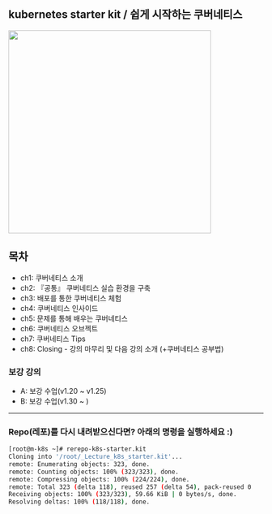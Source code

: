 ## kubernetes starter kit / 쉽게 시작하는 쿠버네티스

<a href="https://www.inflearn.com/course/쿠버네티스-쉽게시작?inst=cf657a9d">
<img src="https://cdn.inflearn.com/public/courses/326651/cover/c2b1b817-0303-49b3-b413-4d1a87334c99/326651-eng-2.png" width="400">
</a>

## 목차 
- ch1: 쿠버네티스 소개 
- ch2: 『공통』 쿠버네티스 실습 환경을 구축
- ch3: 배포를 통한 쿠버네티스 체험 
- ch4: 쿠버네티스 인사이드 
- ch5: 문제를 통해 배우는 쿠버네티스 
- ch6: 쿠버네티스 오브젝트 
- ch7: 쿠버네티스 Tips
- ch8: Closing - 강의 마무리 및 다음 강의 소개 (+쿠버네티스 공부법)

### 보강 강의 
- A: 보강 수업(v1.20 ~ v1.25)
- B: 보강 수업(v1.30 ~ )

***
### Repo(레포)를 다시 내려받으신다면? 아래의 명령을 실행하세요 :) 
```bash 
[root@m-k8s ~]# rerepo-k8s-starter.kit
Cloning into '/root/_Lecture_k8s_starter.kit'...
remote: Enumerating objects: 323, done.
remote: Counting objects: 100% (323/323), done.
remote: Compressing objects: 100% (224/224), done.
remote: Total 323 (delta 118), reused 257 (delta 54), pack-reused 0
Receiving objects: 100% (323/323), 59.66 KiB | 0 bytes/s, done.
Resolving deltas: 100% (118/118), done.
```
